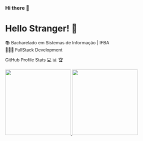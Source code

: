 ### Hi there 👋

<!--
**Daniel-Flores-S/Daniel-Flores-S** is a ✨ _special_ ✨ repository because its `README.md` (this file) appears on your GitHub profile.

Here are some ideas to get you started:

- 🔭 I’m currently working on ...
- 🌱 I’m currently learning ...
- 👯 I’m looking to collaborate on ...
- 🤔 I’m looking for help with ...
- 💬 Ask me about ...
- 📫 How to reach me: ...
- 😄 Pronouns: ...
- ⚡ Fun fact: ...
-->

# Hello Stranger! 👋

📚 Bacharelado em Sistemas de Informação | IFBA <br/>
👩🏻‍💻 FullStack Development

 <summary align="left">GitHub Profile Stats 💻 📊 🏆</summary>
<br>
<div>
  <a href="https://github.com/Daniel-Flores-S">
  <img height="210em" src="https://github-readme-stats.vercel.app/api/top-langs/?username=Daniel-Flores-S&langs_count=8&layout=compact&theme=tokyonight" />
  <img height="210em" src="https://github-readme-stats.vercel.app/api?username=Daniel-Flores-S&show_icons=true&theme=tokyonight"/>
</div>
 

